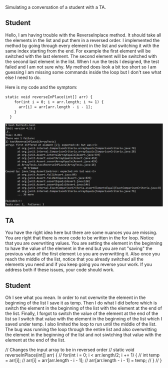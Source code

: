 Simulating a conversation of a student with a TA.

## Student ##
Hello, I am having trouble with the ReverseInplace method. It should take all the elements in the list and put them in a reversed order. I implemented the method by going through every element in the list and switching it with the same index starting from the end. For example the first element will be switched with the last element. The second element will be switched with the second last element in the list. When I run the tests I designed, the test failed and I am not sure why. My method does look a bit too short so I am guessing I am missing some commands inside the loop but I don't see what else I need to do.

Here is my code and the symptom:

~~~
static void reverseInPlace(int[] arr) {
    for(int i = 0; i < arr.length; i += 1) {
      arr[i] = arr[arr.length - i - 1];
    }
  }
~~~

![image](1_symptom.png)


## TA ##
You have the right idea here but there are some nuances you are missing. You are right that there is more code to be written in the for loop. Notice that you are overwriting values. You are setting the element in the beginning to have the value of the element in the end but you are not "saving" the previous value of the first element i.e you are overwritting it. Also once you reach the middle of the list, notice that you already switched all the elements you need and if you keep going you reverse your work. If you address both if these issues, your code should work.


## Student ##
Oh I see what you mean. In order to not overwrite the element in the beginning of the list I save it as temp. Then I do what I did before which is switch the element in the beginning of the list with the element at the end of the list. Finally, I forgot to switch the value of the element at the end of the list so I switch that value with the element in the beginning of the list which I saved under temp. I also limited the loop to run until the middle of the list. The bug was running the loop through the entire list and also overwritting the element in the beginning of the list and not siwtching that value with the element at the end of the list.









// Changes the input array to be in reversed order
  // static void reverseInPlace(int[] arr) {
  //   for(int i = 0; i < arr.length/2; i += 1) {
  //     int temp = arr[i];
  //     arr[i] = arr[arr.length - i - 1];
  //     arr[arr.length - i - 1] = temp;
  //   }
  // }

